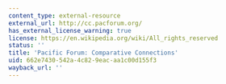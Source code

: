 ```yaml
---
content_type: external-resource
external_url: http://cc.pacforum.org/
has_external_license_warning: true
license: https://en.wikipedia.org/wiki/All_rights_reserved
status: ''
title: 'Pacific Forum: Comparative Connections'
uid: 662e7430-542a-4c82-9eac-aa1c00d155f3
wayback_url: ''
---
```

